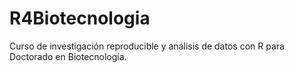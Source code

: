 # R4Biotecnologia
Curso de investigación reproducible y análisis de datos con R para Doctorado en Biotecnología.

